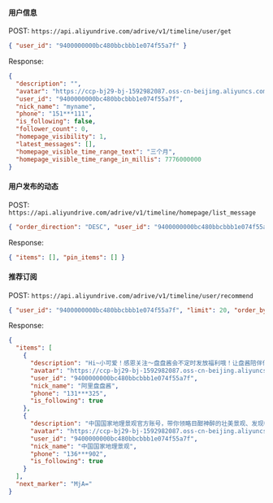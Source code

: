 #### 用户信息

POST: `https://api.aliyundrive.com/adrive/v1/timeline/user/get`

```json
{ "user_id": "9400000000bc480bbcbbb1e074f55a7f" }
```

Response:

```json
{
  "description": "",
  "avatar": "https://ccp-bj29-bj-1592982087.oss-cn-beijing.aliyuncs.com/2GhCur3G%2F...",
  "user_id": "9400000000bc480bbcbbb1e074f55a7f",
  "nick_name": "myname",
  "phone": "151***111",
  "is_following": false,
  "follower_count": 0,
  "homepage_visibility": 1,
  "latest_messages": [],
  "homepage_visible_time_range_text": "三个月",
  "homepage_visible_time_range_in_millis": 7776000000
}
```

#### 用户发布的动态

POST: `https://api.aliyundrive.com/adrive/v1/timeline/homepage/list_message`

```json
{ "order_direction": "DESC", "user_id": "9400000000bc480bbcbbb1e074f55a7f", "limit": 10 }
```

Response:

```json
{ "items": [], "pin_items": [] }
```

#### 推荐订阅

POST: `https://api.aliyundrive.com/adrive/v1/timeline/user/recommend`

```json
{ "user_id": "9400000000bc480bbcbbb1e074f55a7f", "limit": 20, "order_by": "updated_at", "order_direction": "DESC" }
```

Response:

```json
{
  "items": [
    {
      "description": "Hi~小可爱！感恩关注～盘盘酱会不定时发放福利哦！让盘酱陪伴你更久✧( •˓◞•̀ )  ",
      "avatar": "https://ccp-bj29-bj-1592982087.oss-cn-beijing.aliyuncs.com/2GhCur3G%2F...",
      "user_id": "9400000000bc480bbcbbb1e074f55a7f",
      "nick_name": "阿里盘盘酱",
      "phone": "131***325",
      "is_following": true
    },
    {
      "description": "中国国家地理景观官方账号，带你领略目酣神醉的壮美景观、发现中国各地独具特色的人文胜迹。",
      "avatar": "https://ccp-bj29-bj-1592982087.oss-cn-beijing.aliyuncs.com/2GhCur3G%2F...",
      "user_id": "9400000000bc480bbcbbb1e074f55a7f",
      "nick_name": "中国国家地理景观",
      "phone": "136***902",
      "is_following": true
    }
  ],
  "next_marker": "MjA="
}
```
